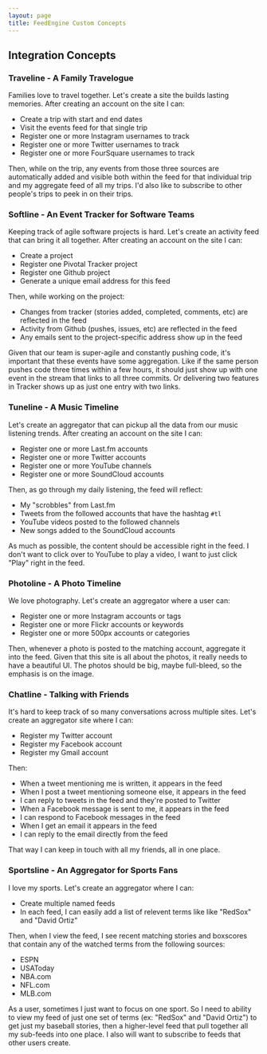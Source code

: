 ```yaml
---
layout: page
title: FeedEngine Custom Concepts
---
```


## Integration Concepts

### Traveline - A Family Travelogue

Families love to travel together. Let's create a site the builds lasting memories. After creating an account on the site I can:

* Create a trip with start and end dates
* Visit the events feed for that single trip
* Register one or more Instagram usernames to track
* Register one or more Twitter usernames to track
* Register one or more FourSquare usernames to track

Then, while on the trip, any events from those three sources are automatically added and visible both within the feed for that individual trip and my aggregate feed of all my trips. I'd also like to subscribe to other people's trips to peek in on their trips.

### Softline - An Event Tracker for Software Teams

Keeping track of agile software projects is hard. Let's create an activity feed that can bring it all together. After creating an account on the site I can:

* Create a project
* Register one Pivotal Tracker project
* Register one Github project
* Generate a unique email address for this feed

Then, while working on the project:

* Changes from tracker (stories added, completed, comments, etc) are reflected in the feed
* Activity from Github (pushes, issues, etc) are reflected in the feed
* Any emails sent to the project-specific address show up in the feed

Given that our team is super-agile and constantly pushing code, it's important that these events have some aggregation. Like if the same person pushes code three times within a few hours, it should just show up with one event in the stream that links to all three commits. Or delivering two features in Tracker shows up as just one entry with two links.

### Tuneline - A Music Timeline

Let's create an aggregator that can pickup all the data from our music listening trends. After creating an account on the site I can:

* Register one or more Last.fm accounts
* Register one or more Twitter accounts
* Register one or more YouTube channels
* Register one or more SoundCloud accounts

Then, as go through my daily listening, the feed will reflect:

* My "scrobbles" from Last.fm
* Tweets from the followed accounts that have the hashtag `#tl`
* YouTube videos posted to the followed channels
* New songs added to the SoundCloud accounts

As much as possible, the content should be accessible right in the feed. I don't want to click over to YouTube to play a video, I want to just click "Play" right in the feed.

### Photoline - A Photo Timeline

We love photography. Let's create an aggregator where a user can:

* Register one or more Instagram accounts or tags
* Register one or more Flickr accounts or keywords
* Register one or more 500px accounts or categories

Then, whenever a photo is posted to the matching account, aggregate it into the feed. Given that this site is all about the photos, it really needs to have a beautiful UI. The photos should be big, maybe full-bleed, so the emphasis is on the image.

### Chatline - Talking with Friends

It's hard to keep track of so many conversations across multiple sites. Let's create an aggregator site where I can:

* Register my Twitter account
* Register my Facebook account
* Register my Gmail account

Then:

* When a tweet mentioning me is written, it appears in the feed
* When I post a tweet mentioning someone else, it appears in the feed
* I can reply to tweets in the feed and they're posted to Twitter
* When a Facebook message is sent to me, it appears in the feed
* I can respond to Facebook messages in the feed
* When I get an email it appears in the feed
* I can reply to the email directly from the feed

That way I can keep in touch with all my friends, all in one place.

### Sportsline - An Aggregator for Sports Fans

I love my sports. Let's create an aggregator where I can:

* Create multiple named feeds
* In each feed, I can easily add a list of relevent terms like like "RedSox" and "David Ortiz"

Then, when I view the feed, I see recent matching stories and boxscores that contain any of the watched terms from the following sources:

* ESPN
* USAToday
* NBA.com
* NFL.com
* MLB.com

As a user, sometimes I just want to focus on one sport. So I need to ability to view my feed of just one set of terms (ex: "RedSox" and "David Ortiz") to get just my baseball stories, then a higher-level feed that pull together all my sub-feeds into one place. I also will want to subscribe to feeds that other users create.
